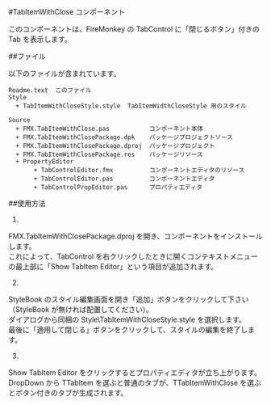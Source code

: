 #TabItemWithClose コンポーネント

このコンポーネントは、FireMonkey の TabControl に「閉じるボタン」付きの Tab を表示します。

##ファイル

以下のファイルが含まれています。

    Readme.text  このファイル
    Style
      + TabItemWithCloseStyle.style  TabItemWidthCloseStyle 用のスタイル

    Source
      + FMX.TabItemWithClose.pas           コンポーネント本体
      + FMX.TabItemWithClosePackage.dpk    パッケージプロジェクトソース
      + FMX.TabItemWithClosePackage.dproj  パッケージプロジェクト
      + FMX.TabItemWithClosePackage.res    パッケージリソース
      + PropertyEditor
           + TabControlEditor.fmx          コンポーネントエディタのリソース
           + TabControlEditor.pas          コンポーネントエディタ
           + TabControlPropEditor.pas      プロパティエディタ

##使用方法

1.  
FMX.TabItemWithClosePackage.dproj を開き、コンポーネントをインストールします。  
これによって、TabControl を右クリックしたときに開くコンテキストメニューの最上部に「Show TabItem Editor」という項目が追加されます。  

2.  
StyleBook のスタイル編集画面を開き「追加」ボタンをクリックして下さい（StyleBook が無ければ配置してください）。  
ダイアログから同梱の Style\TabItemWithCloseStyle.style を選択します。  
最後に「適用して閉じる」ボタンをクリックして、スタイルの編集を終了します。  

3.  
Show TabItem Editor をクリックするとプロパティエディタが立ち上がります。  
DropDown から TTabItem を選ぶと普通のタブが、TTabItemWithClose を選ぶとボタン付きのタブが生成されます。  

